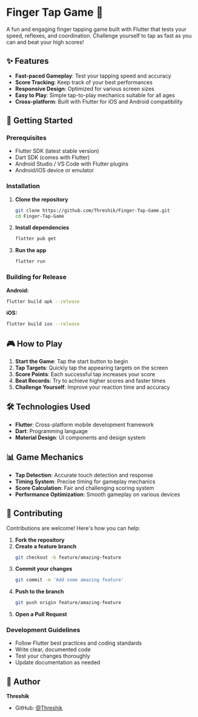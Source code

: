 # Finger Tap Game 🎯

A fun and engaging finger tapping game built with Flutter that tests your speed, reflexes, and coordination. Challenge yourself to tap as fast as you can and beat your high scores!


## ✨ Features

- **Fast-paced Gameplay**: Test your tapping speed and accuracy
- **Score Tracking**: Keep track of your best performances
- **Responsive Design**: Optimized for various screen sizes
- **Easy to Play**: Simple tap-to-play mechanics suitable for all ages
- **Cross-platform**: Built with Flutter for iOS and Android compatibility

## 🚀 Getting Started

### Prerequisites

- Flutter SDK (latest stable version)
- Dart SDK (comes with Flutter)
- Android Studio / VS Code with Flutter plugins
- Android/iOS device or emulator

### Installation

1. **Clone the repository**
   ```bash
   git clone https://github.com/Threshik/Finger-Tap-Game.git
   cd Finger-Tap-Game
   ```

2. **Install dependencies**
   ```bash
   flutter pub get
   ```

3. **Run the app**
   ```bash
   flutter run
   ```

### Building for Release

**Android:**
```bash
flutter build apk --release
```

**iOS:**
```bash
flutter build ios --release
```

## 🎮 How to Play

1. **Start the Game**: Tap the start button to begin
2. **Tap Targets**: Quickly tap the appearing targets on the screen
3. **Score Points**: Each successful tap increases your score
4. **Beat Records**: Try to achieve higher scores and faster times
5. **Challenge Yourself**: Improve your reaction time and accuracy


## 🛠️ Technologies Used

- **Flutter**: Cross-platform mobile development framework
- **Dart**: Programming language
- **Material Design**: UI components and design system

## 📊 Game Mechanics

- **Tap Detection**: Accurate touch detection and response
- **Timing System**: Precise timing for gameplay mechanics
- **Score Calculation**: Fair and challenging scoring system
- **Performance Optimization**: Smooth gameplay on various devices

## 🤝 Contributing

Contributions are welcome! Here's how you can help:

1. **Fork the repository**
2. **Create a feature branch**
   ```bash
   git checkout -b feature/amazing-feature
   ```
3. **Commit your changes**
   ```bash
   git commit -m 'Add some amazing feature'
   ```
4. **Push to the branch**
   ```bash
   git push origin feature/amazing-feature
   ```
5. **Open a Pull Request**

### Development Guidelines

- Follow Flutter best practices and coding standards
- Write clear, documented code
- Test your changes thoroughly
- Update documentation as needed


## 👤 Author

**Threshik**
- GitHub: [@Threshik](https://github.com/Threshik)

